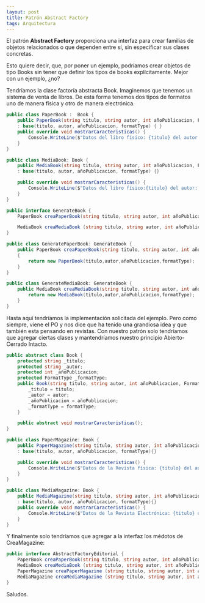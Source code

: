 ```yaml
---
layout: post
title: Patrón Abstract Factory
tags: Arquitectura
---
```


El patrón **Abstract Factory** proporciona una interfaz para crear familias de objetos relacionados o que dependen entre sí, sin especificar sus clases concretas.

Esto quiere decir, que, por poner un ejemplo, podríamos crear objetos de tipo Books sin tener que definir los tipos de books explícitamente. Mejor con un ejemplo, ¿no?

Tendríamos la clase factoría abstracta Book. Imaginemos que tenemos un sistema de venta de libros. De esta forma tenemos dos tipos de formatos uno de manera física y otro de manera electrónica.

~~~csharp
public class PaperBook :  Book {
    public PaperBook(string titulo, string autor, int añoPublicacion, FormatType formatType)
    : base(titulo, autor, añoPublicacion, formatType) { }
    public override void mostrarCaracteristicas() {
        Console.WriteLine($"Datos del libro físico: {titulo} del autor: {autor} publicado el: {añoPublicacion} en formato: {formatype}");
    }
}

public class MediaBook: Book {
    public MediaBook(string titulo, string autor, int añoPublicacion, FormatType formatType)
    : base(titulo, autor, añoPublicacion, formatType) {}

    public override void mostrarCaracteristicas() {
        Console.WriteLine($"Datos del libro físico:{titulo} del autor: {autor} publicado el: {añoPublicacion} en formato: {formatype}");
    }
}

public interface GenerateBook {
    PaperBook creaPaperBook(string titulo, string autor, int añoPublicacion, FormatType formatType);

    MediaBook creaMediaBook (string titulo, string autor, int añoPublicacion, FormatType formatType);
}

public class GeneratePaperBook: GenerateBook {
    public PaperBook creaPaperBook(string titulo, string autor, int añoPublicacion, FormatType formatType)
    {
        return new PaperBook(titulo,autor,añoPublicacion,formatType);
    }
}

public class GenerateMediaBook: GenerateBook {
    public MediaBook creaMediaBook(string titulo, string autor, int añoPublicacion, FormatType formatType) {
        return new MediaBook(titulo,autor,añoPublicacion,formatType);
    }
}
~~~

Hasta aquí tendríamos la implementación solicitada del ejemplo. Pero como siempre, viene el PO y nos dice que ha tenido una grandiosa idea y que también esta pensando en revistas. Con nuestro patrón solo tendríamos que agregar ciertas clases y mantendríamos nuestro principio Abierto-Cerrado Intacto.

~~~csharp
public abstract class Book {
    protected string _titulo;
    protected string _autor;
    protected int _añoPublicacion;
    protected FormatType _formatType;
    public Book(string titulo, string autor, int añoPublicacion, FormatType formatType) {
        _titulo = titulo;
        _autor = autor;
        _añoPublicacion = añoPublicacion;
        _formatType = formatType;
    }

    public abstract void mostrarCaracteristicas();
}

public class PaperMagazine: Book {
    public PaperMagazine(string titulo, string autor, int añoPublicacion, FormatType formatType)
    : base(titulo, autor, añoPublicacion, formatType){}

    public override void mostrarCaracteristicas() {
        Console.WriteLine($"Datos de la Revista física: {titulo} del autor: {autor} publicada el: {añoPublicacion} de formato: {formatype}");
    }
}

public class MediaMagazine: Book {
    public MediaMagazine(string titulo, string autor, int añoPublicacion, FormatType formatType)
    : base(titulo, autor, añoPublicacion, formatType){}
    public override void mostrarCaracteristicas() {
        Console.WriteLine($"Datos de la Revista Electrónica: {titulo} del autor: {autor} publicada el: {añoPublicacion} de formato: {formatype}");
    }
}
~~~

Y finalmente solo tendríamos que agregar a la interfaz los médotos de CreaMagazine:

~~~csharp
public interface AbstractFactoryEditorial {
    PaperBook creaPaperBook(string titulo, string autor, int añoPublicacion, FormatType formatType);
    MediaBook creaMediaBook (string titulo, string autor, int añoPublicacion, FormatType formatType);
    PaperMagazine creaPaperMagazine (string titulo, string autor, int añoPublicacion, FormatType formatType);
    MediaMagazine creaMediaMagazine (string titulo, string autor, int añoPublicacion, FormatType formatType);
}
~~~

Saludos.
